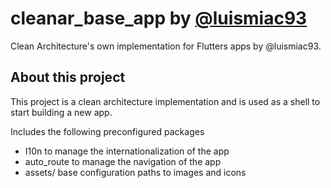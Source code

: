 # cleanar_base_app by [@luismiac93](https://github.com/luismiac93/) 

Clean Architecture's own implementation for Flutters apps by @luismiac93.

## About this project

This project is a clean architecture implementation and is used as a shell to start building a new app.

Includes the following preconfigured packages

- I10n to manage the internationalization of the app
- auto_route to manage the navigation of the app
- assets/ base configuration paths to images and icons 


